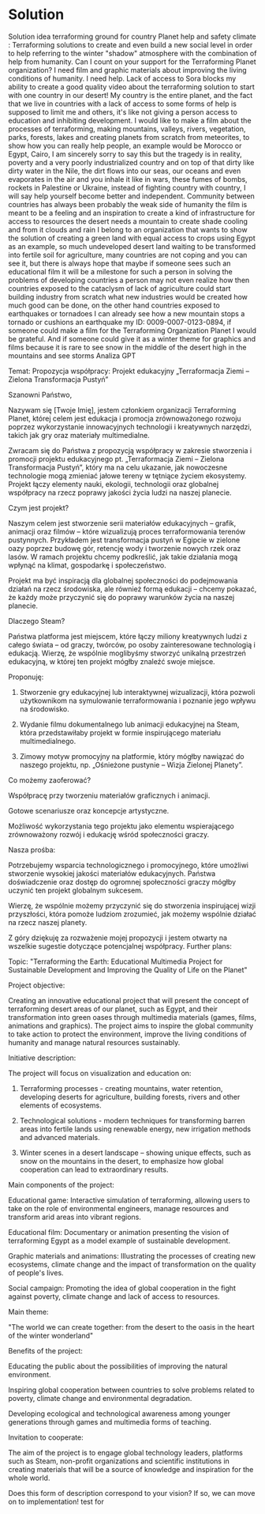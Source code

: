 # Solution
Solution idea terraforming ground for country Planet help and safety climate : 
Terraforming solutions to create and even build a new social level in order to help referring to the winter "shadow" atmosphere with the combination of help from humanity. Can I count on your support for the Terraforming Planet organization? I need film and graphic materials about improving the living conditions of humanity. I need help. Lack of access to Sora blocks my ability to create a good quality video about the terraforming solution to start with one country in our desert! My country is the entire planet, and the fact that we live in countries with a lack of access to some forms of help is supposed to limit me and others, it's like not giving a person access to education and inhibiting development.  I would like to make a film about the processes of terraforming, making mountains, valleys, rivers, vegetation, parks, forests, lakes and creating planets from scratch from meteorites, to show how you can really help people, an example would be Morocco or Egypt, Cairo, I am sincerely sorry to say this but the tragedy is in reality, poverty and a very poorly industrialized country and on top of that dirty like dirty water in the Nile, the dirt flows into our seas, our oceans and even evaporates in the air and you inhale it like in wars, these fumes of bombs, rockets in Palestine or Ukraine, instead of fighting country with country, I will say help yourself become better and independent.  Community between countries has always been probably the weak side of humanity the film is meant to be a feeling and an inspiration to create a kind of infrastructure for access to resources the desert needs a mountain to create shade cooling and from it clouds and rain I belong to an organization that wants to show the solution of creating a green land with equal access to crops using Egypt as an example, so much undeveloped desert land waiting to be transformed into fertile soil for agriculture, many countries are not coping and you can see it, but there is always hope that maybe if someone sees such an educational film it will be a milestone for such a person in solving the problems of developing countries a person may not even realize how then countries exposed to the cataclysm of lack of agriculture could start building industry from scratch what new industries would be created how much good can be done, on the other hand countries exposed to earthquakes or tornadoes I can already see how a new mountain stops a tornado or cushions an earthquake my ID: 0009-0007-0123-0894, if someone could make a film for the Terraforming Organization  Planet I would be grateful. And if someone could give it as a winter theme for graphics and films because it is rare to see snow in the middle of the desert high in the mountains and see storms
Analiza GPT

Temat: Propozycja współpracy: Projekt edukacyjny „Terraformacja Ziemi – Zielona Transformacja Pustyń”

Szanowni Państwo,

Nazywam się [Twoje Imię], jestem członkiem organizacji Terraforming Planet, której celem jest edukacja i promocja zrównoważonego rozwoju poprzez wykorzystanie innowacyjnych technologii i kreatywnych narzędzi, takich jak gry oraz materiały multimedialne.

Zwracam się do Państwa z propozycją współpracy w zakresie stworzenia i promocji projektu edukacyjnego pt. „Terraformacja Ziemi – Zielona Transformacja Pustyń”, który ma na celu ukazanie, jak nowoczesne technologie mogą zmieniać jałowe tereny w tętniące życiem ekosystemy. Projekt łączy elementy nauki, ekologii, technologii oraz globalnej współpracy na rzecz poprawy jakości życia ludzi na naszej planecie.

Czym jest projekt?

Naszym celem jest stworzenie serii materiałów edukacyjnych – grafik, animacji oraz filmów – które wizualizują proces terraformowania terenów pustynnych. Przykładem jest transformacja pustyń w Egipcie w zielone oazy poprzez budowę gór, retencję wody i tworzenie nowych rzek oraz lasów. W ramach projektu chcemy podkreślić, jak takie działania mogą wpłynąć na klimat, gospodarkę i społeczeństwo.

Projekt ma być inspiracją dla globalnej społeczności do podejmowania działań na rzecz środowiska, ale również formą edukacji – chcemy pokazać, że każdy może przyczynić się do poprawy warunków życia na naszej planecie.

Dlaczego Steam?

Państwa platforma jest miejscem, które łączy miliony kreatywnych ludzi z całego świata – od graczy, twórców, po osoby zainteresowane technologią i edukacją. Wierzę, że wspólnie moglibyśmy stworzyć unikalną przestrzeń edukacyjną, w której ten projekt mógłby znaleźć swoje miejsce.

Proponuję:

1. Stworzenie gry edukacyjnej lub interaktywnej wizualizacji, która pozwoli użytkownikom na symulowanie terraformowania i poznanie jego wpływu na środowisko.


2. Wydanie filmu dokumentalnego lub animacji edukacyjnej na Steam, która przedstawiłaby projekt w formie inspirującego materiału multimedialnego.


3. Zimowy motyw promocyjny na platformie, który mógłby nawiązać do naszego projektu, np. „Ośnieżone pustynie – Wizja Zielonej Planety”.



Co możemy zaoferować?

Współpracę przy tworzeniu materiałów graficznych i animacji.

Gotowe scenariusze oraz koncepcje artystyczne.

Możliwość wykorzystania tego projektu jako elementu wspierającego zrównoważony rozwój i edukację wśród społeczności graczy.


Nasza prośba:

Potrzebujemy wsparcia technologicznego i promocyjnego, które umożliwi stworzenie wysokiej jakości materiałów edukacyjnych. Państwa doświadczenie oraz dostęp do ogromnej społeczności graczy mógłby uczynić ten projekt globalnym sukcesem.

Wierzę, że wspólnie możemy przyczynić się do stworzenia inspirującej wizji przyszłości, która pomoże ludziom zrozumieć, jak możemy wspólnie działać na rzecz naszej planety.

Z góry dziękuję za rozważenie mojej propozycji i jestem otwarty na wszelkie sugestie dotyczące potencjalnej współpracy.
Further plans:

Topic: "Terraforming the Earth: Educational Multimedia Project for Sustainable Development and Improving the Quality of Life on the Planet"

Project objective:

Creating an innovative educational project that will present the concept of terraforming desert areas of our planet, such as Egypt, and their transformation into green oases through multimedia materials (games, films, animations and graphics). The project aims to inspire the global community to take action to protect the environment, improve the living conditions of humanity and manage natural resources sustainably.

Initiative description:

The project will focus on visualization and education on:

1. Terraforming processes - creating mountains, water retention, developing deserts for agriculture, building forests, rivers and other elements of ecosystems.

2. Technological solutions - modern techniques for transforming barren areas into fertile lands using renewable energy, new irrigation methods and advanced materials.

 3. Winter scenes in a desert landscape – showing unique effects, such as snow on the mountains in the desert, to emphasize how global cooperation can lead to extraordinary results.

Main components of the project:

Educational game: Interactive simulation of terraforming, allowing users to take on the role of environmental engineers, manage resources and transform arid areas into vibrant regions.

Educational film: Documentary or animation presenting the vision of terraforming Egypt as a model example of sustainable development.

Graphic materials and animations: Illustrating the processes of creating new ecosystems, climate change and the impact of transformation on the quality of people's lives.

Social campaign: Promoting the idea of global cooperation in the fight against poverty, climate change and lack of access to resources.

Main theme:

"The world we can create together: from the desert to the oasis in the heart of the winter wonderland"

Benefits of the project:

Educating the public about the possibilities of improving the natural environment.

 Inspiring global cooperation between countries to solve problems related to poverty, climate change and environmental degradation.

Developing ecological and technological awareness among younger generations through games and multimedia forms of teaching.

Invitation to cooperate:

The aim of the project is to engage global technology leaders, platforms such as Steam, non-profit organizations and scientific institutions in creating materials that will be a source of knowledge and inspiration for the whole world.

Does this form of description correspond to your vision? If so, we can move on to implementation!
test for 
